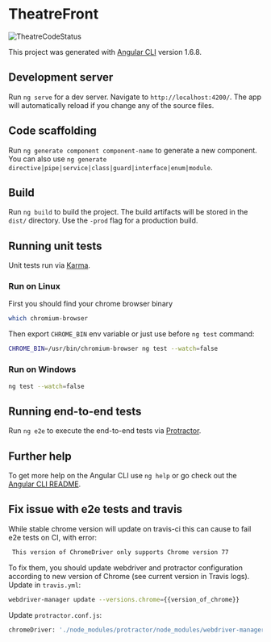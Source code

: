 # TheatreFront

![TheatreCodeStatus](https://github.com/geekhub-php/theatre-front/actions/workflows/test-and-deploy.yml/badge.svg)

This project was generated with [Angular CLI](https://github.com/angular/angular-cli) version 1.6.8.

## Development server

Run `ng serve` for a dev server. Navigate to `http://localhost:4200/`. The app will automatically reload if you change any of the source files.

## Code scaffolding

Run `ng generate component component-name` to generate a new component. You can also use `ng generate directive|pipe|service|class|guard|interface|enum|module`.

## Build

Run `ng build` to build the project. The build artifacts will be stored in the `dist/` directory. Use the `-prod` flag for a production build.

## Running unit tests

Unit tests run via [Karma](https://karma-runner.github.io).

### Run on Linux

First you should find your chrome browser binary

```bash
which chromium-browser
```

Then export `CHROME_BIN` env variable or just use before `ng test` command:
```bash
CHROME_BIN=/usr/bin/chromium-browser ng test --watch=false
```

### Run on Windows

```bash
ng test --watch=false
```

## Running end-to-end tests

Run `ng e2e` to execute the end-to-end tests via [Protractor](http://www.protractortest.org/).

## Further help

To get more help on the Angular CLI use `ng help` or go check out the [Angular CLI README](https://github.com/angular/angular-cli/blob/master/README.md).

## Fix issue with e2e tests and travis

While stable chrome version will update on travis-ci
this can cause to fail e2e tests on CI, with error:

```bash
 This version of ChromeDriver only supports Chrome version 77
```

To fix them, you should update webdriver and 
protractor configuration according to new version
of Chrome (see current version in Travis logs).  
Update in `travis.yml`:

```bash
webdriver-manager update --versions.chrome={{version_of_chrome}}
```

Update `protractor.conf.js`:

```bash
chromeDriver: './node_modules/protractor/node_modules/webdriver-manager/selenium/chromedriver_{{version_of_chrome}}'
```
